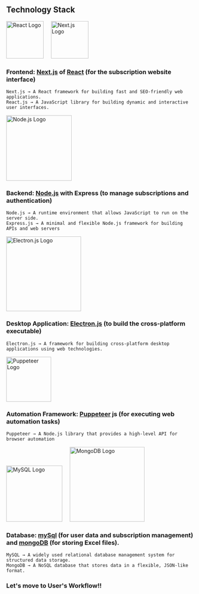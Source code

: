 ## Technology Stack

<img src="/img/1174949_js_react%20js_logo_react_react%20native_icon.png" alt="React Logo" width="100" /> &nbsp;&nbsp;&nbsp; <img src="/img/Next.js_Symbol_Alternative_0.svg" alt="Next.js Logo" width="100" />

### Frontend: **[Next.js](https://nextjs.org/)** of **[React](https://react.dev/)** (for the subscription website interface)
    Next.js → A React framework for building fast and SEO-friendly web applications.
    React.js → A JavaScript library for building dynamic and interactive user interfaces.

<img src="/img/Node.js-Logo.wine.svg" alt="Node.js Logo" width="175" />

### Backend: **[Node.js](https://nodejs.org/en)** with Express (to manage subscriptions and authentication)
    Node.js → A runtime environment that allows JavaScript to run on the server side.
    Express.js → A minimal and flexible Node.js framework for building APIs and web servers

<img src="/img/Electron_(software_framework)-Logo.wine.svg" alt="Electron.js Logo" width="200" />

### Desktop Application: **[Electron.js](https://www.electronjs.org/)** (to build the cross-platform executable)
    Electron.js → A framework for building cross-platform desktop applications using web technologies.

<img src="/img/puppeteer-svgrepo-com.svg" alt="Puppeteer Logo" width="120" />

### Automation Framework: **[Puppeteer](https://pptr.dev/)** js (for executing web automation tasks)
    Puppeteer → A Node.js library that provides a high-level API for browser automation

<img src="/img/MySQL-Logo.wine.svg" alt="MySQL Logo" width="150" /> &nbsp;&nbsp;&nbsp; <img src="/img/MongoDB-Logo.wine.svg" alt="MongoDB Logo" width="200" />

### Database: **[mySql](https://www.mysql.com/)** (for user data and subscription management) and **[mongoDB](https://www.mongodb.com/)** (for storing Excel files).
    MySQL → A widely used relational database management system for structured data storage.
    MongoDB → A NoSQL database that stores data in a flexible, JSON-like format.

### Let's move to User's Workflow!!     
